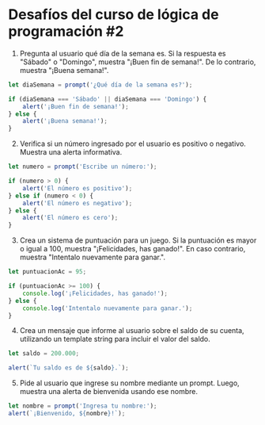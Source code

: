 # Desafíos del curso de lógica de programación #2 


1. Pregunta al usuario qué día de la semana es. Si la respuesta es "Sábado" o "Domingo", muestra "¡Buen fin de semana!". De lo contrario, muestra "¡Buena semana!".
```javascript
let diaSemana = prompt('¿Qué día de la semana es?');

if (diaSemana === 'Sábado' || diaSemana === 'Domingo') {
    alert('¡Buen fin de semana!');
} else {
    alert('¡Buena semana!');
}
```
2. Verifica si un número ingresado por el usuario es positivo o negativo. Muestra una alerta informativa.
```javascript
let numero = prompt('Escribe un número:');

if (numero > 0) {
    alert('El número es positivo');
} else if (numero < 0) {
    alert('El número es negativo');
} else {
    alert('El número es cero');
}
```
3. Crea un sistema de puntuación para un juego. Si la puntuación es mayor o igual a 100, muestra "¡Felicidades, has ganado!". En caso contrario, muestra "Intentalo nuevamente para ganar.".
```javascript
let puntuacionAc = 95;

if (puntuacionAc >= 100) {
    console.log('¡Felicidades, has ganado!');
} else {
    console.log('Intentalo nuevamente para ganar.');
}
```
4. Crea un mensaje que informe al usuario sobre el saldo de su cuenta, utilizando un template string para incluir el valor del saldo.
```javascript
let saldo = 200.000; 

alert(`Tu saldo es de ${saldo}.`);
```
5. Pide al usuario que ingrese su nombre mediante un prompt. Luego, muestra una alerta de bienvenida usando ese nombre.
```javascript
let nombre = prompt('Ingresa tu nombre:');
alert(`¡Bienvenido, ${nombre}!`);
```
